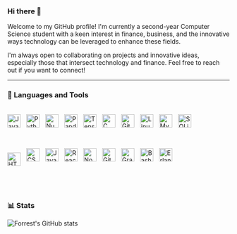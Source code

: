 ### Hi there 👋

Welcome to my GitHub profile! I'm currently a second-year Computer Science student with a keen interest in finance, business, and the innovative ways technology can be leveraged to enhance these fields.

I'm always open to collaborating on projects and innovative ideas, especially those that intersect technology and finance. Feel free to reach out if you want to connect!

---

### 🧰 Languages and Tools
<br />
<div style="clear: both;">
  <img align="left" alt="Java" width="30px" style="padding-right:10px; margin-bottom:30px;" src="https://cdn.jsdelivr.net/gh/devicons/devicon/icons/java/java-original.svg"/>
  <img align="left" alt="Python" width="30px" style="padding-right:10px; margin-bottom:30px;" src="https://cdn.jsdelivr.net/gh/devicons/devicon/icons/python/python-plain.svg" />
  <img align="left" alt="Numpy" width="30px" style="padding-right:10px; margin-bottom:30px;" src="https://cdn.jsdelivr.net/gh/devicons/devicon@latest/icons/numpy/numpy-original.svg" />
  <img align="left" alt="Pandas" width="30px" style="padding-right:10px; margin-bottom:30px;" src="https://cdn.jsdelivr.net/gh/devicons/devicon@latest/icons/pandas/pandas-original.svg" />
  <img align="left" alt="TensorFlow" width="30px" style="padding-right:10px; margin-bottom:30px;" src="https://cdn.jsdelivr.net/gh/devicons/devicon@latest/icons/tensorflow/tensorflow-original.svg" />
  <img align="left" alt="C" width="30px" style="padding-right:10px; margin-bottom:30px;" src="https://cdn.jsdelivr.net/gh/devicons/devicon@latest/icons/c/c-original.svg" />
  <img align="left" alt="Git" width="30px" style="padding-right:10px; margin-bottom:30px;" src="https://cdn.jsdelivr.net/gh/devicons/devicon/icons/git/git-original.svg" />
  <img align="left" alt="Linux" width="30px" style="padding-right:10px; margin-bottom:30px;" src="https://cdn.jsdelivr.net/gh/devicons/devicon/icons/linux/linux-original.svg" />
  <img align="left" alt="MySQL" width="30px" style="padding-right:10px; margin-bottom:30px;" src="https://cdn.jsdelivr.net/gh/devicons/devicon@latest/icons/mysql/mysql-original-wordmark.svg" />
  <img align="left" alt="SQLite" width="30px" style="padding-right:10px; margin-bottom:30px;" src="https://cdn.jsdelivr.net/gh/devicons/devicon@latest/icons/sqlite/sqlite-original.svg" />
</div>
  <br clear="left"/>
  <br />
<div style="clear: both;">
  <img align="left" alt="HTML" width="30px" style="padding-right:10px; margin-bottom:30px; padding-top:10px;" src="https://cdn.jsdelivr.net/gh/devicons/devicon/icons/html5/html5-plain.svg" />
  <img align="left" alt="CSS" width="30px" style="padding-right:10px; margin-bottom:30px;" src="https://cdn.jsdelivr.net/gh/devicons/devicon/icons/css3/css3-plain.svg" />
  <img align="left" alt="JavaScript" width="30px" style="padding-right:10px; margin-bottom:30px;" src="https://cdn.jsdelivr.net/gh/devicons/devicon/icons/javascript/javascript-plain.svg" />
  <img align="left" alt="React" width="30px" style="padding-right:10px; margin-bottom:30px;" src="https://cdn.jsdelivr.net/gh/devicons/devicon/icons/react/react-original.svg" />
  <img align="left" alt="NodeJS" width="30px" style="padding-right:10px; margin-bottom:30px;" src="https://cdn.jsdelivr.net/gh/devicons/devicon/icons/nodejs/nodejs-original.svg" />
  <img align="left" alt="GitHub" width="30px" style="padding-right:10px; margin-bottom:30px;" src="https://cdn.jsdelivr.net/gh/devicons/devicon/icons/github/github-original.svg" />
  <img align="left" alt="Gradle" width="30px" style="padding-right:10px; margin-bottom:30px;" src="https://cdn.jsdelivr.net/gh/devicons/devicon@latest/icons/gradle/gradle-original.svg" />
  <img align="left" alt="Bash" width="30px" style="padding-right:10px; margin-bottom:30px;" src="https://cdn.jsdelivr.net/gh/devicons/devicon/icons/bash/bash-original.svg" />
  <img align="left" alt="Erlang" width="30px" style="padding-right:10px; margin-bottom:30px;" src="https://cdn.jsdelivr.net/gh/devicons/devicon@latest/icons/erlang/erlang-plain-wordmark.svg" />
</div>
<br />

<br><br />
---

### 📊 Stats

![Forrest's GitHub stats](https://github-readme-stats.vercel.app/api?username=dreis27&show_icons=true&theme=gruvbox)

<!-- ![GitHub Streak](https://streak-stats.demolab.com?user=ForrestKnight&theme=gruvbox&border_radius=4.5) -->

#
